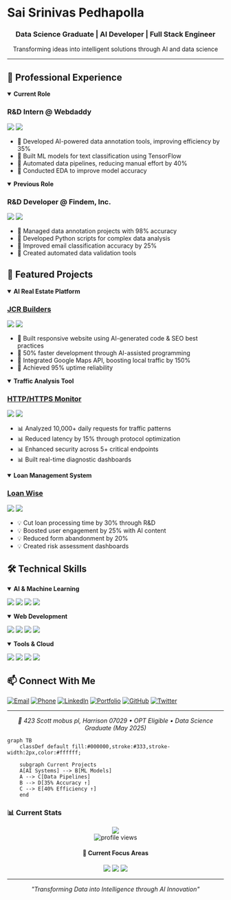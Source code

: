 # Sai Srinivas Pedhapolla
<div align="center">
  <h3>Data Science Graduate | AI Developer | Full Stack Engineer</h3>
  <p>Transforming ideas into intelligent solutions through AI and data science</p>
</div>

---

## 💼 Professional Experience

<details open>
<summary><b>Current Role</b></summary>

### R&D Intern @ Webdaddy
![](https://img.shields.io/badge/Duration-Aug_2023_--_Feb_2024-00B4AB?style=for-the-badge)
![](https://img.shields.io/badge/Location-Singapore_(Remote)-FF6B6B?style=for-the-badge)

- 🔹 Developed AI-powered data annotation tools, improving efficiency by 35%
- 🔹 Built ML models for text classification using TensorFlow
- 🔹 Automated data pipelines, reducing manual effort by 40%
- 🔹 Conducted EDA to improve model accuracy

</details>

<details open>
<summary><b>Previous Role</b></summary>

### R&D Developer @ Findem, Inc.
![](https://img.shields.io/badge/Duration-Jul_2023_--_Dec_2023-4C51BF?style=for-the-badge)
![](https://img.shields.io/badge/Location-Bengaluru-4C51BF?style=for-the-badge)

- 🔹 Managed data annotation projects with 98% accuracy
- 🔹 Developed Python scripts for complex data analysis
- 🔹 Improved email classification accuracy by 25%
- 🔹 Created automated data validation tools

</details>

## 🌟 Featured Projects

<details open>
<summary><b>AI Real Estate Platform</b></summary>

### [JCR Builders](https://www.jcrbuilders.in/)
![](https://img.shields.io/badge/Tech_Stack-ReactJS_|_NextJS_|_ChatGPT-2ea44f?style=for-the-badge)
![](https://img.shields.io/badge/Duration-Nov_2023_--_Jan_2024-FF6B6B?style=for-the-badge)

- 🚀 Built responsive website using AI-generated code & SEO best practices
- 🚀 50% faster development through AI-assisted programming
- 🚀 Integrated Google Maps API, boosting local traffic by 150%
- 🚀 Achieved 95% uptime reliability

</details>

<details open>
<summary><b>Traffic Analysis Tool</b></summary>

### [HTTP/HTTPS Monitor](https://github.com/saisrinivas194/Traffic-analysis-tool-)
![](https://img.shields.io/badge/Tech_Stack-Python_|_Analytics-00B4AB?style=for-the-badge)
![](https://img.shields.io/badge/Duration-Oct_2023_--_Dec_2023-00B4AB?style=for-the-badge)

- 📊 Analyzed 10,000+ daily requests for traffic patterns
- 📊 Reduced latency by 15% through protocol optimization
- 📊 Enhanced security across 5+ critical endpoints
- 📊 Built real-time diagnostic dashboards

</details>

<details open>
<summary><b>Loan Management System</b></summary>

### [Loan Wise](https://loanwise.sg)
![](https://img.shields.io/badge/Tech_Stack-React_|_Node_|_Tableau-4C51BF?style=for-the-badge)
![](https://img.shields.io/badge/Duration-Aug_2023_--_Oct_2023-4C51BF?style=for-the-badge)

- 💡 Cut loan processing time by 30% through R&D
- 💡 Boosted user engagement by 25% with AI content
- 💡 Reduced form abandonment by 20%
- 💡 Created risk assessment dashboards

</details>

## 🛠️ Technical Skills

<details open>
<summary><b>AI & Machine Learning</b></summary>

![](https://img.shields.io/badge/Deep_Learning-Advanced-FF6F00?style=flat-square)
![](https://img.shields.io/badge/NLP-Advanced-4B8BBE?style=flat-square)
![](https://img.shields.io/badge/Computer_Vision-Intermediate-76B900?style=flat-square)
![](https://img.shields.io/badge/Prompt_Engineering-Expert-FF4B4B?style=flat-square)

</details>

<details open>
<summary><b>Web Development</b></summary>

![](https://img.shields.io/badge/ReactJS-Advanced-61DAFB?style=flat-square&logo=react)
![](https://img.shields.io/badge/HTML5-Expert-E34F26?style=flat-square&logo=html5)
![](https://img.shields.io/badge/CSS3-Advanced-1572B6?style=flat-square&logo=css3)
![](https://img.shields.io/badge/API_Integration-Expert-009688?style=flat-square)

</details>

<details open>
<summary><b>Tools & Cloud</b></summary>

![](https://img.shields.io/badge/AWS-Basic-232F3E?style=flat-square&logo=amazon-aws)
![](https://img.shields.io/badge/Git-Advanced-F05032?style=flat-square&logo=git)
![](https://img.shields.io/badge/Tableau-Advanced-E97627?style=flat-square&logo=tableau)
![](https://img.shields.io/badge/Docker-Basic-2496ED?style=flat-square&logo=docker)

</details>

## 📫 Connect With Me

[![Email](https://img.shields.io/badge/📧_Email-pedhapollasaisrinivas@gmail.com-00B4AB?style=for-the-badge)](mailto:pedhapollasaisrinivas@gmail.com)
[![Phone](https://img.shields.io/badge/📞_(201)_705--9891-Contact-FF6B6B?style=for-the-badge)](tel:+12017059891)
[![LinkedIn](https://img.shields.io/badge/LinkedIn-Connect-0077B5?style=for-the-badge&logo=linkedin)](https://www.linkedin.com/in/sai-srinivas-pedhapolla-345959256/)
[![Portfolio](https://img.shields.io/badge/Portfolio-Visit-4C51BF?style=for-the-badge&logo=react)](https://pedhapollasaisrinivas.site)
[![GitHub](https://img.shields.io/badge/GitHub-Profile-181717?style=for-the-badge&logo=github)](https://github.com/saisrinivas194)
[![Twitter](https://img.shields.io/badge/Twitter-Follow-1DA1F2?style=for-the-badge&logo=twitter)](https://x.com/SaiSrinivas194)

---

<div align="center">
  <i>📍 423 Scott mobus pl, Harrison 07029 • OPT Eligible • Data Science Graduate (May 2025)</i>
</div>

```mermaid
graph TB
    classDef default fill:#000000,stroke:#333,stroke-width:2px,color:#ffffff;

    subgraph Current Projects
    A[AI Systems] --> B[ML Models]
    A --> C[Data Pipelines]
    B --> D[35% Accuracy ↑]
    C --> E[40% Efficiency ↑]
    end
```

### 📊 Current Stats

<div align="center">
  <img src="https://github-readme-streak-stats.herokuapp.com/?user=saisrinivas194&theme=dark&hide_border=true" />
</div>

<div align="center">
  <img src="https://komarev.com/ghpvc/?username=saisrinivas194&label=Profile%20views&color=0e75b6&style=flat" alt="profile views" />
</div>

<div align="center">
  <h4>🎯 Current Focus Areas</h4>
  <a href="#"><img src="https://img.shields.io/badge/AI-Machine_Learning-FF4B4B?style=for-the-badge"/></a>
  <a href="#"><img src="https://img.shields.io/badge/Data-Processing_&_Analysis-4C51BF?style=for-the-badge"/></a>
  <a href="#"><img src="https://img.shields.io/badge/Research-Development-00B4AB?style=for-the-badge"/></a>
</div>

---

<div align="center">
  <i>"Transforming Data into Intelligence through AI Innovation"</i>
</div>

